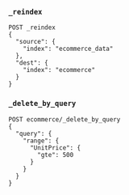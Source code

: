 ### `_reindex`

```plaintext
POST _reindex
{
  "source": {
    "index": "ecommerce_data"
  },
  "dest": {
    "index": "ecommerce"
  }
}
```

### `_delete_by_query`

```plaintext
POST ecommerce/_delete_by_query
{
  "query": {
    "range": {
      "UnitPrice": {
        "gte": 500
      }
    }
  }
}
```